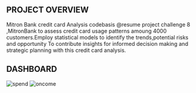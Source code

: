 ## PROJECT OVERVIEW
Mitron Bank credit card Analysis codebasis @resume project challenge 8 ,MitronBank to assess credit card usage patterns amoung 4000 customers.Employ statistical models to identify the trends,potential risks and opportunity To contribute insights for informed decision making and strategic planning with this credit card analysis.

## DASHBOARD 
![spend](https://github.com/PremaLathagithub/Mitron-bank/assets/147397874/0c4a8260-0b65-48c0-b561-778862daed69)
![oncome](https://github.com/PremaLathagithub/Mitron-bank/assets/147397874/86d60b83-be31-42de-98a1-7db6652f86d0)
